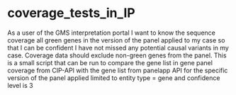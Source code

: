 # coverage_tests_in_IP
As a user of the GMS interpretation portal I want to know the sequence coverage all green genes in the version of the panel applied to my case so that I can be confident I have not missed any potential causal variants in my case. Coverage data should exclude non-green genes from the panel.
This is a small script that can be run to compare the gene list in gene panel coverage from CIP-API with the gene list from panelapp API for the specific version of the panel applied limited to entity type = gene and confidence level is 3
